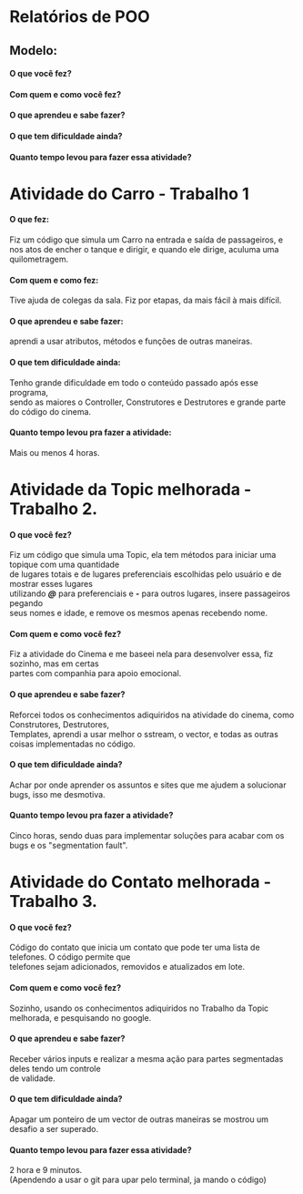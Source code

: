 # Relatórios de POO

## Modelo:
#### O que você fez?
#### Com quem e como você fez?
#### O que aprendeu e sabe fazer?
#### O que tem dificuldade ainda?
#### Quanto tempo levou para fazer essa atividade?



# Atividade do Carro - Trabalho 1

   #### O que fez:  
   Fiz um código que simula um Carro na entrada e saída de passageiros, e nos atos de encher o 
   tanque e dirigir, e quando ele dirige, aculuma uma quilometragem.  
   #### Com quem e como fez:  
   Tive ajuda de colegas da sala. Fiz por etapas, da mais fácil à mais difícil. 
   #### O que aprendeu e sabe fazer:  
   aprendi a usar atributos, métodos e funções de outras maneiras.  
   #### O que tem dificuldade ainda:  
   Tenho grande dificuldade em todo o conteúdo passado após esse programa,  
   sendo as maiores o Controller, Construtores e Destrutores e grande parte do código do cinema.
   #### Quanto tempo levou pra fazer a atividade:  
   Mais ou menos 4 horas.
   
# Atividade da Topic melhorada - Trabalho 2.  
   
   #### O que você fez?  
   Fiz um código que simula uma Topic, ela tem métodos para iniciar uma topique com uma quantidade  
   de lugares totais e de lugares preferenciais escolhidas pelo usuário e de mostrar esses lugares  
   utilizando **_@_** para preferenciais e **_-_** para outros lugares, insere passageiros pegando  
   seus nomes e idade, e remove os mesmos apenas recebendo nome.
   
   #### Com quem e como você fez?  
   Fiz a atividade do Cinema e me baseei nela para desenvolver essa, fiz sozinho, mas em certas  
   partes com companhia para apoio emocional.
   
   #### O que aprendeu e sabe fazer?  
   Reforcei todos os conhecimentos adiquiridos na atividade do cinema, como Construtores, Destrutores,  
   Templates, aprendi a usar melhor o sstream, o vector, e todas as outras coisas implementadas no
   código. 
   
   #### O que tem dificuldade ainda?  
   Achar por onde aprender os assuntos e sites que me ajudem a solucionar bugs, isso me desmotiva.
   
   #### Quanto tempo levou pra fazer a atividade?  
   Cinco horas, sendo duas para implementar soluções para acabar com os bugs e os "segmentation fault".
   
# Atividade do Contato melhorada - Trabalho 3.

   #### O que você fez?
   Código do contato que inicia um contato que pode ter uma lista de telefones. O código permite que  
   telefones sejam adicionados, removidos e atualizados em lote. 
   #### Com quem e como você fez?
   Sozinho, usando os conhecimentos adiquiridos no Trabalho da Topic melhorada, e pesquisando no google.
   #### O que aprendeu e sabe fazer?
   Receber vários inputs e realizar a mesma ação para partes segmentadas deles tendo um controle  
   de validade.
   #### O que tem dificuldade ainda?
   Apagar um ponteiro de um vector de outras maneiras se mostrou um desafio a ser superado.
   #### Quanto tempo levou para fazer essa atividade?
   2 hora e 9 minutos.  
   (Apendendo a usar o git para upar pelo terminal, ja mando o código)
   
